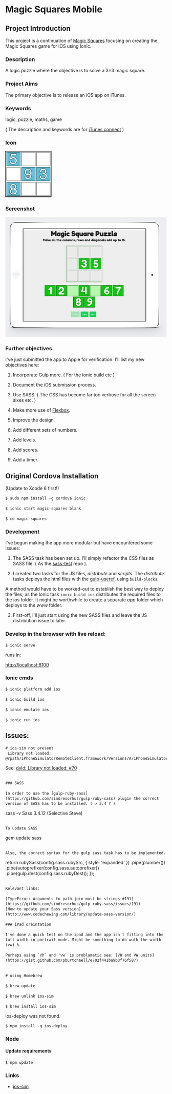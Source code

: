 # Magic Squares Mobile

## Project Introduction

This project is a continuation of [Magic Squares](https://github.com/russellf9/magic-squares) focusing on creating the Magic Squares game for iOS using Ionic.

### Description

A logic puzzle where the objective is to solve a 3×3 magic square.

### Project Aims

The primary objective is to release an iOS app on iTunes.


### Keywords

logic, puzzle, maths, game

( The description and keywords are for [iTunes connect](itunesconnect.apple.com) )


### Icon


![Icon](/design/Icon-72@2x.jpg?raw=true "Magic Squares Icon")

### Screenshot

![Screenshot](/design/magicSquaresiPad_small.png?raw=true "Magic Squares Mockup")


### Further objectives.

I've just submitted the app to Apple for verification. I'll list my new objectives here:

1. Incorporate Gulp more. ( For the ionic build etc )

2. Document the iOS submission process.

3. Use SASS. ( The CSS has become far too verbose for all the screen sixes etc. )

4. Make more use of [Flexbox](http://www.sketchingwithcss.com/samplechapter/cheatsheet.html).

5. Improve the design.

6. Add different sets of numbers.

7. Add levels.

8. Add scores.

9. Add a timer.


## Original Cordova Installation

(Update to Xcode 6 first!)

```
$ sudo npm install -g cordova ionic

$ ionic start magic-squares blank

$ cd magic-squares

```


### Development

I've begun making the app more modular but have encountered some issues:

1. The SASS task has been set up. I'll simply refactor the CSS files as SASS file. ( As the [sass-test](https://github.com/russellf9/sass-test) repo ).

2. I created two tasks for the JS files, _distribute_ and _scripts_. The _distribute_ tasks deploys the html files with the [gulp-useref](https://www.npmjs.com/package/gulp-useref), using `build-blocks`.

A method would have to be worked-out to establish the best way to deploy the files, as the Ionic task `ionic build ios` distributes the required files to the ios folder. It might be worthwhile to create a separate _app_ folder which deploys to the _www_ folder.

3. First-off, I'll just start using the new SASS files and leave the JS distribution issue to later.


### Develop in the browser with live reload:

```
$ ionic serve
```

runs in:

[http://localhost:8100](http://localhost:8100/#/)



### Ionic cmds

```
$ ionic platform add ios

$ ionic build ios

$ ionic emulate ios

$ ionic run ios

```

## Issues:

```
# ios-sim not present
 Library not loaded: @rpath/iPhoneSimulatorRemoteClient.framework/Versions/A/iPhoneSimulatorRemoteClient
```

See: [dyld: Library not loaded: #70](https://github.com/phonegap/ios-sim/issues/70)


```

### SASS

In order to use the [gulp-ruby-sass](https://github.com/sindresorhus/gulp-ruby-sass) plugin the correct version of SASS has to be installed. ( > 3.4 ? )

```
sass -v
Sass 3.4.12 (Selective Steve)
```

To update SASS

```
gem update sass
```

Also, the correct syntax for the gulp sass task has to be implemented.

```
return rubySass(config.sass.rubySrc, { style: 'expanded' })
    .pipe(plumber())
    .pipe(autoprefixer(config.sass.autoprefixer))
    .pipe(gulp.dest(config.sass.rubyDest));
});

```

Relevant links:

[TypeError: Arguments to path.join must be strings #191](https://github.com/sindresorhus/gulp-ruby-sass/issues/191)
[How to update your Sass version](http://www.codechewing.com/library/update-sass-version/)

### iPad oreintation

I've done a quick test on the ipad and the app isn't fitting into the full width in portrait mode. Might be something to do wuth the width (vw) %

Perhaps using `vh` and 'vw` is problamatic see: [VH and VW units](https://gist.github.com/pburtchaell/e702f441ba9b3f76f587)


# using Homebrew

$ brew update

$ brew unlink ios-sim

$ brew install ios-sim
```


ios-deploy was not found.

```
$ npm install -g ios-deploy
```


### Node

#### Update requirements

```
$ npm update
```

### Links

* [ios-sim](https://github.com/phonegap/ios-sim)
